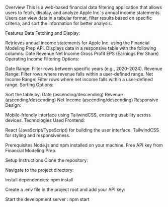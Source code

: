 Overview
This is a web-based financial data filtering application that allows users to fetch, display, and analyze Apple Inc.'s annual income statements. Users can view data in a tabular format, filter results based on specific criteria, and sort the information for better analysis.

Features
Data Fetching and Display:

Retrieves annual income statements for Apple Inc. using the Financial Modeling Prep API.
Displays data in a responsive table with the following columns:
Date
Revenue
Net Income
Gross Profit
EPS (Earnings Per Share)
Operating Income
Filtering Options:

Date Range: Filter rows between specific years (e.g., 2020–2024).
Revenue Range: Filter rows where revenue falls within a user-defined range.
Net Income Range: Filter rows where net income falls within a user-defined range.
Sorting Options:

Sort the table by:
Date (ascending/descending)
Revenue (ascending/descending)
Net Income (ascending/descending)
Responsive Design:

Mobile-friendly interface using TailwindCSS, ensuring usability across devices.
Technologies Used
Frontend:

React (JavaScript/TypeScript) for building the user interface.
TailwindCSS for styling and responsiveness.



Prerequisites
Node.js and npm installed on your machine.
Free API key from Financial Modeling Prep.

Setup Instructions
Clone the repository:

Navigate to the project directory:

Install dependencies: npm install

Create a .env file in the project root and add your API key:

Start the development server : npm start
